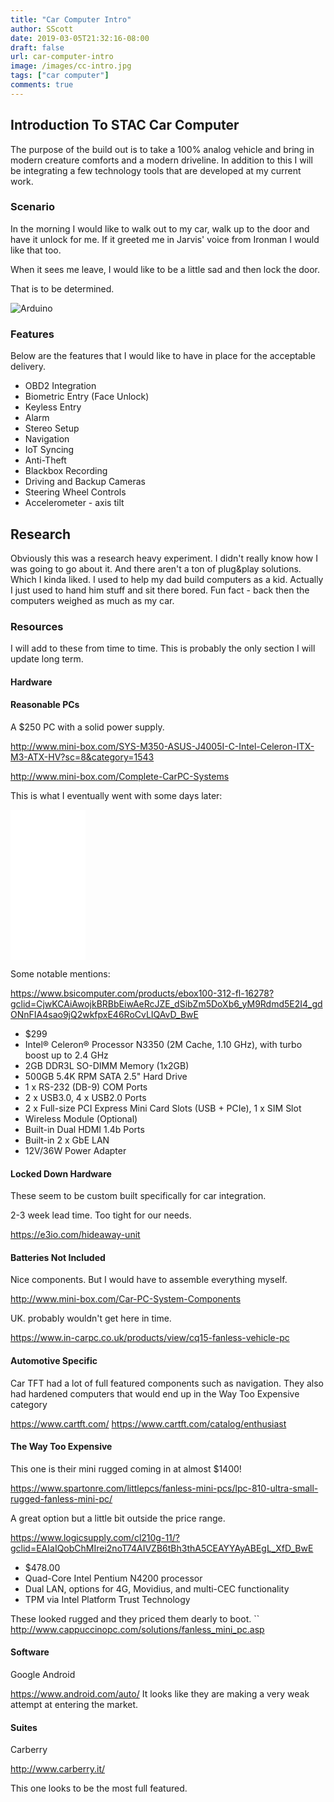 ```yaml
---
title: "Car Computer Intro"
author: SScott
date: 2019-03-05T21:32:16-08:00
draft: false
url: car-computer-intro
image: /images/cc-intro.jpg
tags: ["car computer"]
comments: true
---
```


## Introduction To STAC Car Computer

The purpose of the build out is to take a 100% analog vehicle and bring in modern creature comforts and a modern driveline. In addition to this I will be integrating a few technology tools that are developed at my current work.  

### Scenario

In the morning I would like to walk out to my car, walk up to the door and have it unlock for me. If it greeted me in Jarvis' voice from Ironman I would like that too.  

When it sees me leave, I would like to be a little sad and then lock the door.


That is to be determined.


![Arduino](/images/jarvis.jpg)



### Features

Below are the features that I would like to have in place for the acceptable delivery.

* OBD2 Integration
* Biometric Entry (Face Unlock)
* Keyless Entry
* Alarm
* Stereo Setup
* Navigation
* IoT Syncing
* Anti-Theft
* Blackbox Recording
* Driving and Backup Cameras
* Steering Wheel Controls
* Accelerometer - axis tilt


## Research

Obviously this was a research heavy experiment. I didn't really know how I was going to go about it. And there aren't a ton of plug&play solutions. Which I kinda liked.  I used to help my dad build computers as a kid.  Actually I just used to hand him stuff and sit there bored.  Fun fact - back then the computers weighed as much as my car.

### Resources

I will add to these from time to time. This is probably the only section I will update long term.

#### Hardware

#### Reasonable PCs


A $250 PC with a solid power supply.

http://www.mini-box.com/SYS-M350-ASUS-J4005I-C-Intel-Celeron-ITX-M3-ATX-HV?sc=8&category=1543

http://www.mini-box.com/Complete-CarPC-Systems

This is what I eventually went with some days later:

<iframe style="width:120px;height:240px;" marginwidth="0" marginheight="0" scrolling="no" frameborder="0" src="//ws-na.amazon-adsystem.com/widgets/q?ServiceVersion=20070822&OneJS=1&Operation=GetAdHtml&MarketPlace=US&source=ac&ref=tf_til&ad_type=product_link&tracking_id=scotttactical-20&marketplace=amazon&region=US&placement=B07LC79DZ6&asins=B07LC79DZ6&linkId=127920f062688cef612e1c46944b3dd3&show_border=true&link_opens_in_new_window=true&price_color=333333&title_color=0066c0&bg_color=ffffff">
    </iframe>


Some notable mentions:


https://www.bsicomputer.com/products/ebox100-312-fl-16278?gclid=CjwKCAiAwojkBRBbEiwAeRcJZE_dSibZm5DoXb6_yM9Rdmd5E2I4_gdONnFIA4sao9jQ2wkfpxE46RoCvLIQAvD_BwE

* $299
* Intel® Celeron® Processor N3350 (2M Cache, 1.10 GHz), with turbo boost up to 2.4 GHz
* 2GB DDR3L SO-DIMM Memory (1x2GB)
* 500GB 5.4K RPM SATA 2.5" Hard Drive
* 1 x RS-232 (DB-9) COM Ports
* 2 x USB3.0, 4 x USB2.0 Ports
* 2 x Full-size PCI Express Mini Card Slots (USB + PCIe), 1 x SIM Slot
* Wireless Module (Optional)
* Built-in Dual HDMI 1.4b Ports
* Built-in 2 x GbE LAN
* 12V/36W Power Adapter


#### Locked Down Hardware


These seem to be custom built specifically for car integration.

2-3 week lead time. Too tight for our needs.

https://e3io.com/hideaway-unit



#### Batteries Not Included

Nice components. But I would have to assemble everything myself.

http://www.mini-box.com/Car-PC-System-Components


UK. probably wouldn't get here in time.

https://www.in-carpc.co.uk/products/view/cq15-fanless-vehicle-pc

#### Automotive Specific

Car TFT had a lot of full featured components such as navigation.
They also had hardened computers that would end up in the Way Too Expensive category

https://www.cartft.com/
https://www.cartft.com/catalog/enthusiast


#### The Way Too Expensive

This one is their mini rugged coming in at almost $1400!

https://www.spartonre.com/littlepcs/fanless-mini-pcs/lpc-810-ultra-small-rugged-fanless-mini-pc/


A great option but a little bit outside the price range.

https://www.logicsupply.com/cl210g-11/?gclid=EAIaIQobChMIrei2noT74AIVZB6tBh3thA5CEAYYAyABEgL_XfD_BwE

* $478.00
* Quad-Core Intel Pentium N4200 processor
* Dual LAN, options for 4G, Movidius, and multi-CEC functionality
* TPM via Intel Platform Trust Technology


These looked rugged and they priced them dearly to boot.
``
http://www.cappuccinopc.com/solutions/fanless_mini_pc.asp

#### Software


Google Android

https://www.android.com/auto/
It looks like they are making a very weak attempt at entering the market.


#### Suites

Carberry

http://www.carberry.it/

This one looks to be the most full featured.

